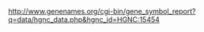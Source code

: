 
<!--
-->

http://www.genenames.org/cgi-bin/gene_symbol_report?q=data/hgnc_data.php&hgnc_id=HGNC:15454

<!-- vim: set autoindent expandtab sw=4 syntax=markdown: -->
